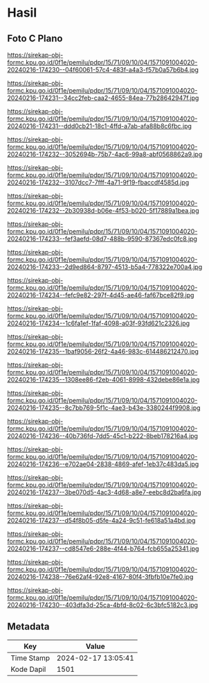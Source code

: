 # Hasil

## Foto C Plano

https://sirekap-obj-formc.kpu.go.id/0f1e/pemilu/pdpr/15/71/09/10/04/1571091004020-20240216-174230--04f60061-57c4-483f-a4a3-f57b0a57b6b4.jpg

https://sirekap-obj-formc.kpu.go.id/0f1e/pemilu/pdpr/15/71/09/10/04/1571091004020-20240216-174231--34cc2feb-caa2-4655-84ea-77b28642947f.jpg

https://sirekap-obj-formc.kpu.go.id/0f1e/pemilu/pdpr/15/71/09/10/04/1571091004020-20240216-174231--ddd0cb21-18c1-4ffd-a7ab-afa88b8c6fbc.jpg

https://sirekap-obj-formc.kpu.go.id/0f1e/pemilu/pdpr/15/71/09/10/04/1571091004020-20240216-174232--3052694b-75b7-4ac6-99a8-abf0568862a9.jpg

https://sirekap-obj-formc.kpu.go.id/0f1e/pemilu/pdpr/15/71/09/10/04/1571091004020-20240216-174232--3107dcc7-7fff-4a71-9f19-fbaccdf4585d.jpg

https://sirekap-obj-formc.kpu.go.id/0f1e/pemilu/pdpr/15/71/09/10/04/1571091004020-20240216-174232--2b30938d-b06e-4f53-b020-5f17889a1bea.jpg

https://sirekap-obj-formc.kpu.go.id/0f1e/pemilu/pdpr/15/71/09/10/04/1571091004020-20240216-174233--fef3aefd-08d7-488b-9590-87367edc0fc8.jpg

https://sirekap-obj-formc.kpu.go.id/0f1e/pemilu/pdpr/15/71/09/10/04/1571091004020-20240216-174233--2d9ed864-8797-4513-b5a4-778322e700a4.jpg

https://sirekap-obj-formc.kpu.go.id/0f1e/pemilu/pdpr/15/71/09/10/04/1571091004020-20240216-174234--fefc9e82-297f-4d45-ae46-faf67bce82f9.jpg

https://sirekap-obj-formc.kpu.go.id/0f1e/pemilu/pdpr/15/71/09/10/04/1571091004020-20240216-174234--1c6fa1ef-1faf-4098-a03f-93fd621c2326.jpg

https://sirekap-obj-formc.kpu.go.id/0f1e/pemilu/pdpr/15/71/09/10/04/1571091004020-20240216-174235--1baf9056-26f2-4a46-983c-614486212470.jpg

https://sirekap-obj-formc.kpu.go.id/0f1e/pemilu/pdpr/15/71/09/10/04/1571091004020-20240216-174235--1308ee86-f2eb-4061-8998-432debe86e1a.jpg

https://sirekap-obj-formc.kpu.go.id/0f1e/pemilu/pdpr/15/71/09/10/04/1571091004020-20240216-174235--8c7bb769-5f1c-4ae3-b43e-3380244f9908.jpg

https://sirekap-obj-formc.kpu.go.id/0f1e/pemilu/pdpr/15/71/09/10/04/1571091004020-20240216-174236--40b736fd-7dd5-45c1-b222-8beb178216a4.jpg

https://sirekap-obj-formc.kpu.go.id/0f1e/pemilu/pdpr/15/71/09/10/04/1571091004020-20240216-174236--e702ae04-2838-4869-afef-1eb37c483da5.jpg

https://sirekap-obj-formc.kpu.go.id/0f1e/pemilu/pdpr/15/71/09/10/04/1571091004020-20240216-174237--3be070d5-4ac3-4d68-a8e7-eebc8d2ba6fa.jpg

https://sirekap-obj-formc.kpu.go.id/0f1e/pemilu/pdpr/15/71/09/10/04/1571091004020-20240216-174237--d54f8b05-d5fe-4a24-9c51-fe618a51a4bd.jpg

https://sirekap-obj-formc.kpu.go.id/0f1e/pemilu/pdpr/15/71/09/10/04/1571091004020-20240216-174237--cd8547e6-288e-4f44-b764-fcb655a25341.jpg

https://sirekap-obj-formc.kpu.go.id/0f1e/pemilu/pdpr/15/71/09/10/04/1571091004020-20240216-174238--76e62af4-92e8-4167-80f4-3fbfb10e7fe0.jpg

https://sirekap-obj-formc.kpu.go.id/0f1e/pemilu/pdpr/15/71/09/10/04/1571091004020-20240216-174230--403dfa3d-25ca-4bfd-8c02-6c3bfc5182c3.jpg


## Metadata

| Key        | Value               |
| ---------- | ------------------- |
| Time Stamp | 2024-02-17 13:05:41 |
| Kode Dapil | 1501                |



